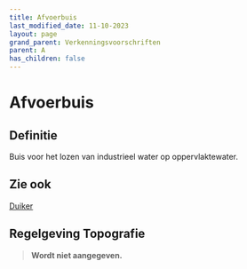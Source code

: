 ```yaml
---
title: Afvoerbuis
last_modified_date: 11-10-2023
layout: page
grand_parent: Verkenningsvoorschriften
parent: A
has_children: false
---
```


Afvoerbuis
==========

## Definitie

Buis voor het lozen van industrieel water op oppervlaktewater.

## Zie ook

[Duiker](../../D/Duiker/Duiker.html)

## Regelgeving Topografie

> **Wordt niet aangegeven.**
